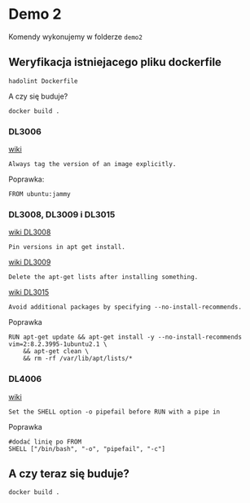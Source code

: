 # Demo 2

Komendy wykonujemy w folderze `demo2`

## Weryfikacja istniejacego pliku dockerfile

```
hadolint Dockerfile
```

A czy się buduje?

```
docker build .
```

### DL3006

[wiki](https://github.com/hadolint/hadolint/wiki/DL3006)
```
Always tag the version of an image explicitly.
```

Poprawka:
```
FROM ubuntu:jammy
```

### DL3008, DL3009 i DL3015

[wiki DL3008](https://github.com/hadolint/hadolint/wiki/DL3008)
```
Pin versions in apt get install.
```

[wiki DL3009](https://github.com/hadolint/hadolint/wiki/DL3009)
```
Delete the apt-get lists after installing something.
```

[wiki DL3015](https://github.com/hadolint/hadolint/wiki/DL3015)
```
Avoid additional packages by specifying --no-install-recommends.
```

Poprawka
```
RUN apt-get update && apt-get install -y --no-install-recommends vim=2:8.2.3995-1ubuntu2.1 \
    && apt-get clean \
    && rm -rf /var/lib/apt/lists/*
```

### DL4006

[wiki](https://github.com/hadolint/hadolint/wiki/DL4006)
```
Set the SHELL option -o pipefail before RUN with a pipe in
```

Poprawka

```
#dodać linię po FROM
SHELL ["/bin/bash", "-o", "pipefail", "-c"]
```

## A czy teraz się buduje?

```
docker build .
```